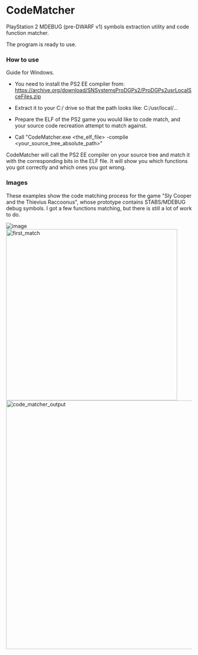 # CodeMatcher
PlayStation 2 MDEBUG (pre-DWARF v1) symbols extraction utility and code function matcher.

The program is ready to use.

### How to use ###

Guide for Windows.

- You need to install the PS2 EE compiler from:
	https://archive.org/download/SNSystemsProDGPs2/ProDGPs2usrLocalSceFiles.zip

- Extract it to your C:/ drive so that the path looks like: C:/usr/local/...

- Prepare the ELF of the PS2 game you would like to code match, and your source code recreation attempt to match against.

- Call "CodeMatcher.exe <the_elf_file> -compile <your_source_tree_absolute_path>"

CodeMatcher will call the PS2 EE compiler on your source tree and match it with the corresponding bits in the ELF file.
It will show you which functions you got correctly and which ones you got wrong.

### Images ###

These examples show the code matching process for the game "Sly Cooper and the Thievius Raccoonus", whose prototype contains STABS/MDEBUG debug symbols.
I got a few functions matching, but there is still a lot of work to do.

![image](https://user-images.githubusercontent.com/94763702/202547405-e7fe47dd-f6ae-49f1-b918-3cabe1f6cbee.png)
<img width="464" alt="first_match" src="https://user-images.githubusercontent.com/94763702/201522165-82a90021-f36d-4b39-b072-b22467768dbf.png">
<img width="674" alt="code_matcher_output" src="https://user-images.githubusercontent.com/94763702/201522168-fd5cfcad-009e-487f-8cc7-2f18d69edda9.png">
